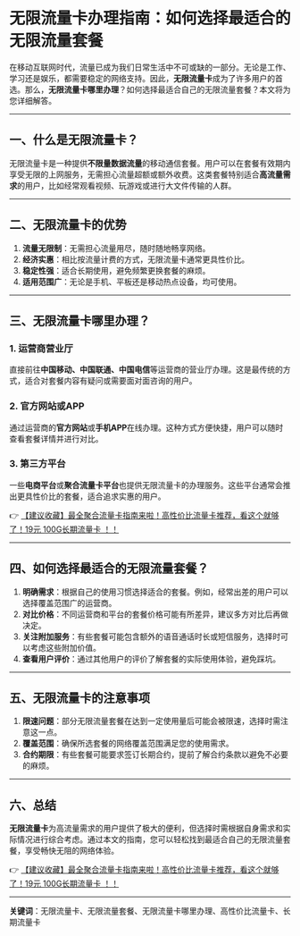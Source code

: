 # 无限流量卡办理指南：如何选择最适合的无限流量套餐

在移动互联网时代，流量已成为我们日常生活中不可或缺的一部分。无论是工作、学习还是娱乐，都需要稳定的网络支持。因此，**无限流量卡**成为了许多用户的首选。那么，**无限流量卡哪里办理**？如何选择最适合自己的无限流量套餐？本文将为您详细解答。

---

## 一、什么是无限流量卡？

无限流量卡是一种提供**不限量数据流量**的移动通信套餐。用户可以在套餐有效期内享受无限的上网服务，无需担心流量超额或额外收费。这类套餐特别适合**高流量需求**的用户，比如经常观看视频、玩游戏或进行大文件传输的人群。

---

## 二、无限流量卡的优势

1. **流量无限制**：无需担心流量用尽，随时随地畅享网络。
2. **经济实惠**：相比按流量计费的方式，无限流量卡通常更具性价比。
3. **稳定性强**：适合长期使用，避免频繁更换套餐的麻烦。
4. **适用范围广**：无论是手机、平板还是移动热点设备，均可使用。

---

## 三、无限流量卡哪里办理？

### 1. 运营商营业厅
直接前往**中国移动、中国联通、中国电信**等运营商的营业厅办理。这是最传统的方式，适合对套餐内容有疑问或需要面对面咨询的用户。

### 2. 官方网站或APP
通过运营商的**官方网站**或**手机APP**在线办理。这种方式方便快捷，用户可以随时查看套餐详情并进行对比。

### 3. 第三方平台
一些**电商平台**或**聚合流量卡平台**也提供无限流量卡的办理服务。这些平台通常会推出更具性价比的套餐，适合追求实惠的用户。

👉 [【建议收藏】最全聚合流量卡指南来啦！高性价比流量卡推荐，看这个就够了！19元 100G长期流量卡 ！！](https://bit.ly/Liuliangka)

---

## 四、如何选择最适合的无限流量套餐？

1. **明确需求**：根据自己的使用习惯选择适合的套餐。例如，经常出差的用户可以选择覆盖范围广的运营商。
2. **对比价格**：不同运营商和平台的套餐价格可能有所差异，建议多方对比后再做决定。
3. **关注附加服务**：有些套餐可能包含额外的语音通话时长或短信服务，选择时可以考虑这些附加价值。
4. **查看用户评价**：通过其他用户的评价了解套餐的实际使用体验，避免踩坑。

---

## 五、无限流量卡的注意事项

1. **限速问题**：部分无限流量套餐在达到一定使用量后可能会被限速，选择时需注意这一点。
2. **覆盖范围**：确保所选套餐的网络覆盖范围满足您的使用需求。
3. **合约期限**：有些套餐可能要求签订长期合约，提前了解合约条款以避免不必要的麻烦。

---

## 六、总结

**无限流量卡**为高流量需求的用户提供了极大的便利，但选择时需根据自身需求和实际情况进行综合考虑。通过本文的指南，您可以轻松找到最适合自己的无限流量套餐，享受畅快无阻的网络体验。

👉 [【建议收藏】最全聚合流量卡指南来啦！高性价比流量卡推荐，看这个就够了！19元 100G长期流量卡 ！！](https://bit.ly/Liuliangka)

---

**关键词**：无限流量卡、无限流量套餐、无限流量卡哪里办理、高性价比流量卡、长期流量卡